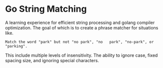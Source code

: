 # Go String Matching
A learning experience for efficient string processing and golang compiler optimization. The goal of which is to create a phrase matcher for situations like.
```
Match the word "park" but not "no park", "no   park", "no-park", or "parking".
```
This include multiple levels of insensitivity. The ability to ignore case, fixed spacing size, and ignoring special characters.
